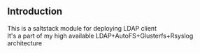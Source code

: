 ## Introduction
This is a saltstack module for deploying LDAP client   
It's a part of my high available LDAP+AutoFS+Glusterfs+Rsyslog architecture  


